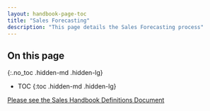 ```yaml
---
layout: handbook-page-toc
title: "Sales Forecasting"
description: "This page details the Sales Forecasting process"
---
```


## On this page
{:.no_toc .hidden-md .hidden-lg}

- TOC
{:toc .hidden-md .hidden-lg}

[Please see the Sales Handbook Definitions Document](https://internal-handbook.gitlab.io/handbook/sales/sales-forecasting/)
